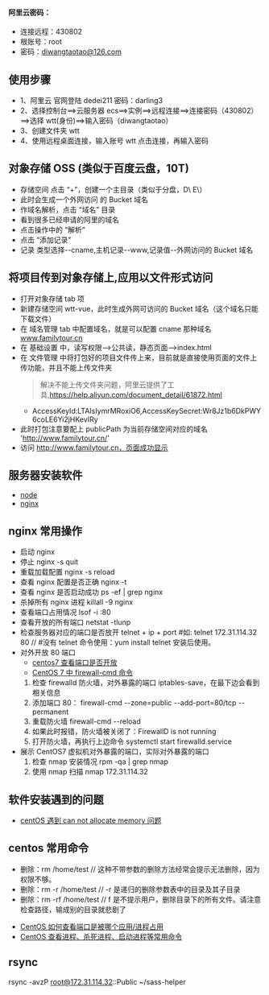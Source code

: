 #### 阿里云密码：

- 连接远程：430802
- 根账号：root
- 密码：diwangtaotao@126.com

## 使用步骤

- 1、阿里云 官网登陆 dedei211 密码：darling3
- 2、选择控制台==>云服务器 ecs==>实例==>远程连接==>连接密码（430802）==>选择 wtt(身份)==>输入密码（diwangtaotao）
- 3、创建文件夹 wtt
- 4、使用远程桌面连接，输入账号 wtt 点击连接，再输入密码

## 对象存储 OSS (类似于百度云盘，10T)

- 存储空间 点击 “+”，创建一个主目录（类似于分盘，D\ E\）
- 此时会生成一个外网访问 的 Bucket 域名
- 作域名解析，点击 “域名” 目录
- 看到很多已经申请的阿里的域名
- 点击操作中的 “解析”
- 点击 “添加记录”
- 记录 类型选择--cname,主机记录--www,记录值--外网访问的 Bucket 域名

## 将项目传到对象存储上,应用以文件形式访问

- 打开对象存储 tab 项
- 新建存储空间 wtt-vue，此时生成外网可访问的 Bucket 域名（这个域名只能下载文件）
- 在 域名管理 tab 中配置域名，就是可以配置 cname 那种域名 www.familytour.cn
- 在 基础设置 中，读写权限-->公共读，静态页面-->index.html
- 在 文件管理 中将打包好的项目文件传上来，目前就是直接使用页面的文件上传功能，并且不能上传文件夹
  > 解决不能上传文件夹问题，阿里云提供了工具,https://help.aliyun.com/document_detail/61872.html
  - AccessKeyId:LTAIsIymrMRoxiO6,AccessKeySecret:Wr8Jz1b6DkPWY6coLE6Yi2jHKevIRy
- 此时打包注意要配上 publicPath 为当前存储空间对应的域名 'http://www.familytour.cn/'
- 访问 http://www.familytour.cn，页面成功显示

## 服务器安装软件

- [node](https://www.linuxidc.com/Linux/2018-05/152389.htm)
- [nginx](https://www.cnblogs.com/yzeng/p/9077619.html)

## nginx 常用操作

- 启动 nginx
- 停止 nginx -s quit
- 重载加载配置 nginx -s reload
- 查看 nginx 配置是否正确 nginx -t
- 查看 nginx 是否启动成功 ps -ef | grep nginx
- 杀掉所有 nginx 进程 killall -9 nginx
- 查看端口占用情况 lsof -i :80
- 查看开放的所有端口 netstat -tlunp
- 检查服务器对应的端口是否放开 telnet + ip + port #如: telnet 172.31.114.32 80 // #没有 telnet 命令使用：yum install telnet 安装后使用。
- 对外开放 80 端口
  - [centos7 查看端口是否开放](https://jingyan.baidu.com/article/9113f81b4713252b3214c788.html)
  - [CentOS 7 中 firewall-cmd 命令](https://www.jianshu.com/p/411274f96492)
  1. 检查 firewalld 防火墙，对外暴露的端口 iptables-save，在最下边会看到相关信息
  2. 添加端口 80： firewall-cmd --zone=public --add-port=80/tcp --permanent
  3. 重载防火墙 firewall-cmd --reload
  4. 如果此时报错，防火墙被关闭了：FirewallD is not running
  5. 打开防火墙，再执行上边命令 systemctl start firewalld.service
- 展示 CentOS7 虚拟机对外暴露的端口，实际对外暴露的端口
  1. 检查 nmap 安装情况 rpm -qa | grep nmap
  2. 使用 nmap 扫描 nmap 172.31.114.32

## 软件安装遇到的问题

- [centOS 遇到 can not allocate memory 问题](https://blog.csdn.net/ArimaKisho/article/details/81737815)

## centos 常用命令

- 删除：rm /home/test // 这种不带参数的删除方法经常会提示无法删除，因为权限不够。
- 删除：rm -r /home/test // -r 是递归的删除参数表中的目录及其子目录
- 删除：rm -rf /home/test // f 是不提示用户，删除目录下的所有文件。请注意检查路径，输成别的目录就悲剧了

* [CentOS 如何查看端口是被哪个应用/进程占用](https://www.cnblogs.com/mracale/p/5786831.html)
* [CentOS 查看进程、杀死进程、启动进程等常用命令](https://www.cnblogs.com/aipiaoborensheng/p/7676364.html)

## rsync

rsync -avzP root@172.31.114.32::Public ~/sass-helper
